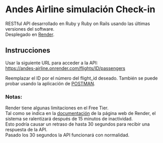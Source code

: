 # Andes Airline simulación Check-in
RESTful API desarrollado en Ruby y Ruby on Rails usando las últimas versiones del software.<br>
Desplegado en [Render](https://render.com/).

## Instrucciones
Usar la siguiente URL para acceder a la API:<br>
https://andes-airline.onrender.com/flights/ID/passengers

Reemplazar el ID por el número del flight_id deseado.
También se puede probar usando la aplicación de [POSTMAN](https://www.postman.com/).

### Notas:
Render tiene algunas limitaciones en el Free Tier.<br>
Tal como se indica en la [documentación](https://render.com/docs/free#free-web-services) de la página web de Render, el sistema se ralentizará después de 15 minutos de inactividad.<br>
Esto podría causar un retraso de hasta 30 segundos para recibir una respuesta de la API.<br>
Pasado los 30 segundos la API funcionará con normalidad.<br>
